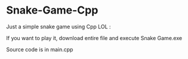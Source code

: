 # Snake-Game-Cpp
Just a simple snake game using Cpp LOL :

If you want to play it, download entire file and execute Snake Game.exe

Source code is in main.cpp
